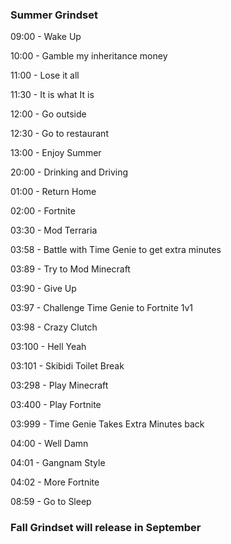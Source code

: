 ### Summer Grindset
09:00 - Wake Up

10:00 - Gamble my inheritance money

11:00 - Lose it all

11:30 - It is what It is

12:00 - Go outside

12:30 - Go to restaurant

13:00 - Enjoy Summer

20:00 - Drinking and Driving

01:00 - Return Home

02:00 - Fortnite

03:30 - Mod Terraria

03:58 - Battle with Time Genie to get extra minutes

03:89 - Try to Mod Minecraft

03:90 - Give Up

03:97 - Challenge Time Genie to Fortnite 1v1

03:98 - Crazy Clutch

03:100 - Hell Yeah

03:101 - Skibidi Toilet Break

03:298 - Play Minecraft

03:400 - Play Fortnite

03:999 - Time Genie Takes Extra Minutes back

04:00 - Well Damn

04:01 - Gangnam Style

04:02 - More Fortnite

08:59 - Go to Sleep

### Fall Grindset will release in September
